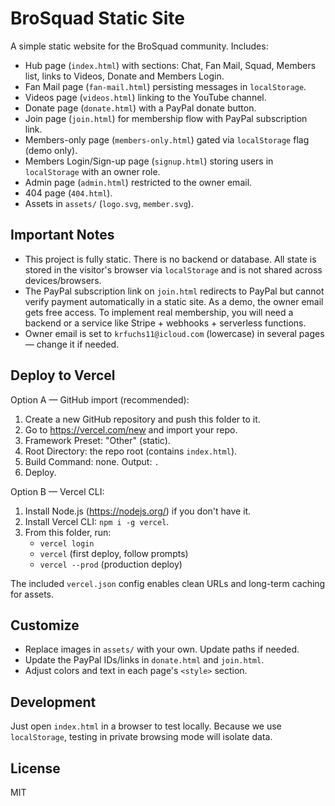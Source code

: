 # BroSquad Static Site

A simple static website for the BroSquad community. Includes:

- Hub page (`index.html`) with sections: Chat, Fan Mail, Squad, Members list, links to Videos, Donate and Members Login.
- Fan Mail page (`fan-mail.html`) persisting messages in `localStorage`.
- Videos page (`videos.html`) linking to the YouTube channel.
- Donate page (`donate.html`) with a PayPal donate button.
- Join page (`join.html`) for membership flow with PayPal subscription link.
- Members-only page (`members-only.html`) gated via `localStorage` flag (demo only).
- Members Login/Sign-up page (`signup.html`) storing users in `localStorage` with an owner role.
- Admin page (`admin.html`) restricted to the owner email.
- 404 page (`404.html`).
- Assets in `assets/` (`logo.svg`, `member.svg`).

## Important Notes

- This project is fully static. There is no backend or database. All state is stored in the visitor's browser via `localStorage` and is not shared across devices/browsers.
- The PayPal subscription link on `join.html` redirects to PayPal but cannot verify payment automatically in a static site. As a demo, the owner email gets free access. To implement real membership, you will need a backend or a service like Stripe + webhooks + serverless functions.
- Owner email is set to `krfuchs11@icloud.com` (lowercase) in several pages — change it if needed.

## Deploy to Vercel

Option A — GitHub import (recommended):

1. Create a new GitHub repository and push this folder to it.
2. Go to https://vercel.com/new and import your repo.
3. Framework Preset: "Other" (static).
4. Root Directory: the repo root (contains `index.html`).
5. Build Command: none. Output: `.`
6. Deploy.

Option B — Vercel CLI:

1. Install Node.js (https://nodejs.org/) if you don't have it.
2. Install Vercel CLI: `npm i -g vercel`.
3. From this folder, run:
   - `vercel login`
   - `vercel` (first deploy, follow prompts)
   - `vercel --prod` (production deploy)

The included `vercel.json` config enables clean URLs and long-term caching for assets.

## Customize

- Replace images in `assets/` with your own. Update paths if needed.
- Update the PayPal IDs/links in `donate.html` and `join.html`.
- Adjust colors and text in each page's `<style>` section.

## Development

Just open `index.html` in a browser to test locally. Because we use `localStorage`, testing in private browsing mode will isolate data.

## License

MIT
